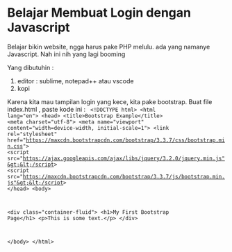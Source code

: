 # Belajar Membuat Login dengan Javascript

Belajar bikin website, ngga harus pake PHP melulu. ada yang namanye Javascript. Nah ini nih yang lagi booming

Yang dibutuhin :
1. editor : sublime, notepad++ atau vscode
2. kopi


Karena kita mau tampilan login yang kece, kita pake bootstrap. Buat file index.html , paste kode ini :
<code>
&lt;!DOCTYPE html&gt;
&lt;html lang="en"&gt;
&lt;head&gt;
  &lt;title&gt;Bootstrap Example&lt;/title&gt;
  &lt;meta charset="utf-8"&gt;
  &lt;meta name="viewport" content="width=device-width, initial-scale=1"&gt;
  &lt;link rel="stylesheet" href="https://maxcdn.bootstrapcdn.com/bootstrap/3.3.7/css/bootstrap.min.css"&gt;
  &lt;script src="https://ajax.googleapis.com/ajax/libs/jquery/3.2.0/jquery.min.js"&gt;&lt;/script&gt;
  &lt;script src="https://maxcdn.bootstrapcdn.com/bootstrap/3.3.7/js/bootstrap.min.js"&gt;&lt;/script&gt;
&lt;/head&gt;
&lt;body&gt;

&lt;div class="container-fluid"&gt;
  &lt;h1&gt;My First Bootstrap Page&lt;/h1&gt;
  &lt;p&gt;This is some text.&lt;/p&gt; 
&lt;/div&gt;

&lt;/body&gt;
&lt;/html&gt;
</code>




















